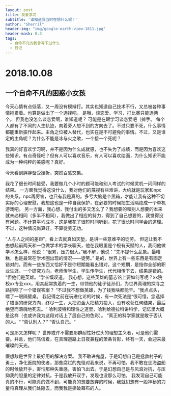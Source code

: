 ```yaml
---
layout: post
title: 我爱学习
subtitle: '谁知道我当时在想什么呢！'
author: "Sherril"
header-img: "img/google-earth-view-1811.jpg"
header-mask: 0.3
tags:
  - 自命不凡的我曾写下过什么
  - 日记
---
```


# 2018.10.08

## 一个自命不凡的困惑小女孩

今天心情有点低落，又一周没有模辩打。其实也知道自己技术不行，又总被各种事情拖累着。也算是做出了一个选择吧。
是哦，谈恋爱、学习、打比赛只能选两个。
但我也没怎么谈恋爱啊，谁知道呢？
可能是在跟学习谈恋爱吧（摊手。
每个人都有了不同的人生轨迹，向着旁人想不到的方向去了。不过只要不死，什么事情都能重新振作起来。主角之位被人替代，也实在是不可避免的事情。不过，又是谁定的主角呢？为什么不能是冰与火之歌，一个接一个死呢？

我真的好喜欢学习啊，并不是因为什么成就感，也不失为了成绩，而是因为喜欢这些知识。有点奇怪吧？但有人可以喜欢音乐，有人可以喜欢绘画，为什么知识不能成为一种纯粹的美感呢？真好。

今天看到胖胖备受挫折，突然百感交集。

我花了很长时间接受，我要做几个小时的题可能和别人考试的时候灵机一闪同样的结果。
一方面我觉得这没什么，我对他们的蔑视有些难讲，大约就是玩家和npc的关系，npc再厉害，也只有我是真的。多亏大脑是个黑箱，才能让我有这种不切实际的心理安慰，我想这也是一种自我保护，在必要的时候把生活隔绝成一个单机游戏吧。
另一方面，我心想，我付出的多又怎么了？我想要的和别人想要的本来就未必相同（多半不相同），我做出了相应的努力，得到了自己想要的，我觉得没有问题。不计算平均成本，这是我花了很短时间听到，花了很长时间学会的道理。不过，这种情况尚算好，不算徒劳无功。

“人与人之间的差距”，看上去就真如天堑，是讲一些意难平的徒劳。
但这让我不由想起前两天和一位做学术的学长聊天，他在我眼里是个极有天赋的人，我问他做学术怎么样，他说：“很累，压力很大。”我不解，他说：“先不提什么乱象。最糟糕，也是最常在学术圈出现的情况——徒劳。”
是的，世界上有一些东西是有固定错对的，而有一些东西又恰好不是你短期能看出错对。这个短期，是指你全部的职业生涯。一个研究方向，老师传学生，学生传学生，代代相传下去，结果是错的。
“但他们是英雄。“学长慨叹道。
我心想，这些英雄的墓志铭上要如何写呢？xx院校xx专业xxx，用其超常执着的一生，带领他的徒子徒孙们，为世界真理的探寻之路排除了一个错误答案？
“不过我不想做英雄，为了钱我啥都能干。“我点点头，瞟了一眼隔壁桌。
我记得之前在玩进化论的时候，有一次死法是“很可惜，您选择了错误的研究方向，终尽一生，大把资金大把精力投入，没有收获任何结果，最后绝望而落魄地死去。“
哈利波特和理性之道里，哈利给德拉科讲科学，记忆里大概是这样（也或许我为这段对话上了层自己的色彩）。
“真正的科学家就是敢于否认的人。“
“否认别人？”
“否认自己。“

可是那又怎样呢？
世界或许不需要那群耐性好过头的理想主义者，可是他们需要。并且，他们笃信着，在真理道路上日夜兼程的萧条背影，终有一天，会迎来最璀璨的天光。

假想敌是世界上最好用的解决方案。
我不敢进鬼屋，于是幻想自己是拯救村子的勇士，净化医院的使者，那些腐烂的鬼怪对我来说，不再可怕。我不敢在坐海盗船的时候放开手，害怕那种失重感，害怕飞出去。于是幻想自己是与风浪对抗，与压抑我的胆量的定律对抗。于是我放开双手，发现也没那么可怕。
我发现自己可能真的不行，可能真的做不到，可能真的想要放弃的时候，我就幻想有一股神秘的力量将真理从我们处隐去，而我我是撕破幕布的人。






